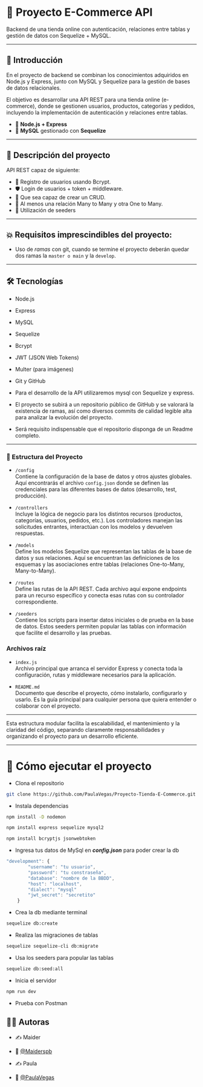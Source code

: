 # 🛒 Proyecto E-Commerce API

Backend de una tienda online con autenticación, relaciones entre tablas y gestión de datos con Sequelize + MySQL.

---

## 📌 Introducción

En el proyecto de backend se combinan los conocimientos adquiridos en Node.js y Express, junto con MySQL y Sequelize para la gestión de bases de datos relacionales.

El objetivo es desarrollar una API REST para una tienda online (e-commerce), donde se gestionen usuarios, productos, categorías y pedidos, incluyendo la implementación de autenticación y relaciones entre tablas.

-   🐢 **Node.js + Express**
-   🐬 **MySQL** gestionado con **Sequelize**

--- 

## 🧩 Descripción del proyecto

API REST capaz de siguiente:

-   🔐 Registro de usuarios usando Bcrypt.
-   🛡️ Login de usuarios + token + middleware.
-   🧠 Que sea capaz de crear un CRUD.
-   🔗 Al menos una relación Many to Many y otra One to Many.
-   🌱 Utilización de seeders

---

## 💥 Requisitos imprescindibles del proyecto:

-   Uso de _ramas_ con git, cuando se termine el proyecto deberán quedar dos ramas la `master o main` y la `develop`.

--- 

## 🛠️ Tecnologías

-   Node.js
-   Express
-   MySQL
-   Sequelize
-   Bcrypt
-   JWT (JSON Web Tokens)
-   Multer (para imágenes)
-   Git y GitHub

-   Para el desarrollo de la API utilizaremos mysql con Sequelize y express.
-   El proyecto se subirá a un repositorio público de GitHub y se valorará la
    existencia de ramas, así como diversos commits de calidad legible alta para
    analizar la evolución del proyecto.
-   Será requisito indispensable que el repositorio disponga de un Readme
    completo.

---

### 📂 Estructura del Proyecto

- `/config`  
  Contiene la configuración de la base de datos y otros ajustes globales. Aquí encontrarás el archivo `config.json` donde se definen las credenciales para las diferentes bases de datos (desarrollo, test, producción).

- `/controllers`  
  Incluye la lógica de negocio para los distintos recursos (productos, categorías, usuarios, pedidos, etc.). Los controladores manejan las solicitudes entrantes, interactúan con los modelos y devuelven respuestas.

- `/models`  
  Define los modelos Sequelize que representan las tablas de la base de datos y sus relaciones. Aquí se encuentran las definiciones de los esquemas y las asociaciones entre tablas (relaciones One-to-Many, Many-to-Many).

- `/routes`  
  Define las rutas de la API REST. Cada archivo aquí expone endpoints para un recurso específico y conecta esas rutas con su controlador correspondiente.

- `/seeders`  
  Contiene los scripts para insertar datos iniciales o de prueba en la base de datos. Estos seeders permiten popular las tablas con información que facilite el desarrollo y las pruebas.

### Archivos raíz

- `index.js`  
  Archivo principal que arranca el servidor Express y conecta toda la configuración, rutas y middleware necesarios para la aplicación.

- `README.md`  
  Documento que describe el proyecto, cómo instalarlo, configurarlo y usarlo. Es la guía principal para cualquier persona que quiera entender o colaborar con el proyecto.

---

Esta estructura modular facilita la escalabilidad, el mantenimiento y la claridad del código, separando claramente responsabilidades y organizando el proyecto para un desarrollo eficiente.

--- 

# 🚀 Cómo ejecutar el proyecto

-   Clona el repositorio

```bash
git clone https://github.com/PaulaVegas/Proyecto-Tienda-E-Commerce.git
```

-   Instala dependencias

```bash
npm install -D nodemon
```

```bash
npm install express sequelize mysql2
```

```bash
npm install bcryptjs jsonwebtoken
```

- Ingresa tus datos de MySql en ***config.json*** para poder crear la db
```js
"development": {
        "username": "tu usuario",
        "password": "tu constraseña",
        "database": "nombre de la BBDD",
        "host": "localhost",
        "dialect": "mysql"
        "jwt_secret": "secretito"
    }
```

- Crea la db mediante terminal
```bash
sequelize db:create
  ``` 

- Realiza las migraciones de tablas
```bash
sequelize sequelize-cli db:migrate
```

- Usa los seeders para popular las tablas
```bash
sequelize db:seed:all
```

- Inicia el servidor
```bash
npm run dev
```

- Prueba con Postman
  

## 👨‍💻 Autoras

-   ✍️ Maider
-   🐙 [@Maiderspb](https://www.github.com/Maiderspb)

-   ✍️ Paula
-   🐙 [@PaulaVegas](https://www.github.com/PaulaVegas)

